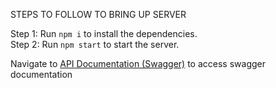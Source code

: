 STEPS TO FOLLOW TO BRING UP SERVER

Step 1: Run `npm i` to install the dependencies.  
Step 2: Run `npm start` to start the server.

Navigate to [API Documentation (Swagger)](http://localhost:3000/explorer) to access swagger documentation